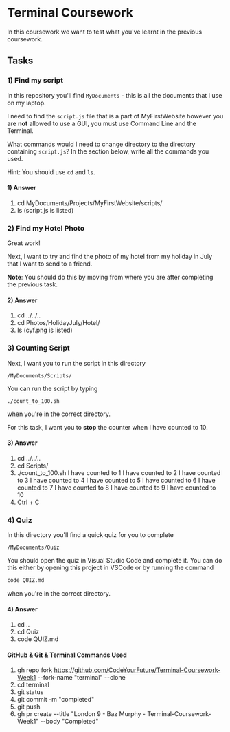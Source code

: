 # Terminal Coursework

In this coursework we want to test what you've learnt in the previous coursework.

## Tasks

### 1) Find my script

In this repository you'll find `MyDocuments` - this is all the documents that I use on my laptop.

I need to find the `script.js` file that is a part of MyFirstWebsite however you are **not** allowed to use a GUI, you must use Command Line and the Terminal.

What commands would I need to change directory to the directory containing `script.js`? In the section below, write all the commands you used.

Hint: You should use `cd` and `ls`.

#### 1) Answer

1. cd MyDocuments/Projects/MyFirstWebsite/scripts/
2. ls (script.js is listed)

### 2) Find my Hotel Photo

Great work!

Next, I want to try and find the photo of my hotel from my holiday in July that I want to send to a friend.

**Note**: You should do this by moving from where you are after completing the previous task.

#### 2) Answer

1. cd ../../..
2. cd Photos/HolidayJuly/Hotel/
3. ls (cyf.png is listed)

### 3) Counting Script

Next, I want you to run the script in this directory

```
/MyDocuments/Scripts/
```

You can run the script by typing

```
./count_to_100.sh
```

when you're in the correct directory.

For this task, I want you to **stop** the counter when I have counted to 10.

#### 3) Answer

1. cd ../../..
2. cd Scripts/
3. ./count_to_100.sh
   I have counted to 1
   I have counted to 2
   I have counted to 3
   I have counted to 4
   I have counted to 5
   I have counted to 6
   I have counted to 7
   I have counted to 8
   I have counted to 9
   I have counted to 10
4. Ctrl + C

### 4) Quiz

In this directory you'll find a quick quiz for you to complete

```
/MyDocuments/Quiz
```

You should open the quiz in Visual Studio Code and complete it. You can do this either by opening this project in VSCode or by running the command

```sh
code QUIZ.md
```

when you're in the correct directory.

#### 4) Answer

1. cd ..
2. cd Quiz
3. code QUIZ.md

#### GitHub & Git & Terminal Commands Used

1. gh repo fork https://github.com/CodeYourFuture/Terminal-Coursework-Week1 --fork-name "terminal" --clone
2. cd terminal
3. git status
4. git commit -m "completed"
5. git push
6. gh pr create --title "London 9 - Baz Murphy - Terminal-Coursework-Week1" --body "Completed"
